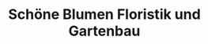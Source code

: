 ---
title: "Schöne Blumen Floristik und Gartenbau"
url: /mulda-sa/schoene-blumen-floristik-und-gartenbau/
shop: Blumen
---